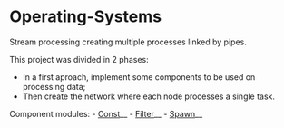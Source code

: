 # Operating-Systems

Stream processing creating multiple processes linked by pipes.



This project was divided in 2 phases:
  - In a first aproach, implement some components to be used on processing data;
  - Then create the network where each node processes a single task.
  
 
 
 Component modules:
    - [Const](./StreamProcessing/const.c)__
    - [Filter](./StreamProcessing/filter.c)__
    - [Spawn](./StreamProcessing/spawn.c)__    
